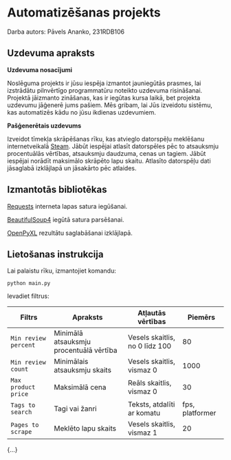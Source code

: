 # Automatizēšanas projekts

Darba autors: Pāvels Ananko, 231RDB106

## Uzdevuma apraksts

**Uzdevuma nosacījumi**

Noslēguma projekts ir jūsu iespēja izmantot jauniegūtās prasmes, lai izstrādātu pilnvērtīgo programmatūru noteikto uzdevuma risināšanai. Projektā jāizmanto zināšanas, kas ir iegūtas kursa laikā, bet projekta uzdevumu jāģenerē jums pašiem. Mēs gribam, lai Jūs izveidotu sistēmu, kas automatizēs kādu no jūsu ikdienas uzdevumiem.

**Pašģenerētais uzdevums**

Izveidot tīmekļa skrāpēšanas rīku, kas atvieglo datorspēļu meklēšanu internetveikalā [Steam](https://store.steampowered.com/). Jābūt iespējai atlasīt datorspēles pēc to atsauksmju procentuālās vērtības, atsauksmju daudzuma, cenas un tagiem. Jābūt iespējai norādīt maksimālo skrāpēto lapu skaitu. Atlasīto datorspēļu dati jāsaglabā izklājlapā un jāsakārto pēc atlaides.

## Izmantotās bibliotēkas

[Requests](https://pypi.org/project/requests/) interneta lapas satura iegūšanai.

[BeautifulSoup4](https://pypi.org/project/beautifulsoup4/) iegūtā satura parsēšanai.

[OpenPyXL](https://pypi.org/project/openpyxl/) rezultātu saglabāšanai izklājlapā.

## Lietošanas instrukcija

Lai palaistu rīku, izmantojiet komandu:

```
python main.py
```

Ievadiet filtrus:

| Filtrs               | Apraksts                                | Atļautās vērtības              | Piemērs         |
|----------------------|-----------------------------------------|--------------------------------|-----------------|
| `Min review percent` | Minimālā atsauksmju procentuālā vērtība | Vesels skaitlis, no 0 līdz 100 | 80              |
| `Min review count`   | Minimālais atsauksmju skaits            | Vesels skaitlis, vismaz 0      | 1000            |
| `Max product price`  | Maksimālā cena                          | Reāls skaitlis, vismaz 0       | 30              |
| `Tags to search`     | Tagi vai žanri                          | Teksts, atdalīti ar komatu     | fps, platformer |
| `Pages to scrape`    | Meklēto lapu skaits                     | Vesels skaitlis, vismaz 1      | 20              |

{...}